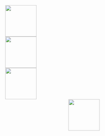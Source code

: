 <div id="header"/>
  <img src="https://media.giphy.com/media/XAxylRMCdpbEWUAvr8/giphy.giff" width=100"/>
</div>
  
  <div id="header" />
  <img src="https://media.giphy.com/media/fsEaZldNC8A1PJ3mwp/giphy.gif" width=100"/>
</div>
  <div id="header"/>
  <img src="https://media.giphy.com/media/ln7z2eWriiQAllfVcn/giphy.gif" width=100"/>
</div>
 
  
<div align="center">
  <img src = "https://media.giphy.com/media/htWxTsfW1MyeuvgAb3/giphy.gif" width="100"/>
</div>
<div id="badges">
<!---
AAsipowich/AAsipowich is a ✨ special ✨ repository because its `README.md` (this file) appears on your GitHub profile.
You can click the Preview link to take a look at your changes.
--->
